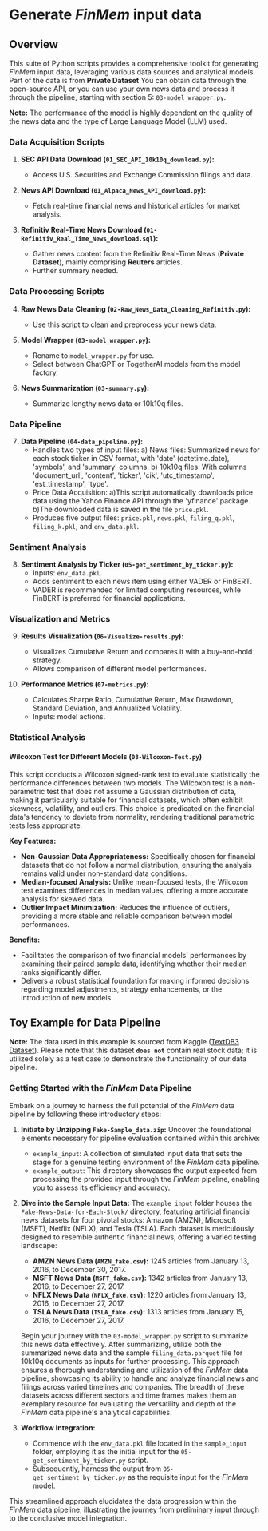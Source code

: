 # Generate *FinMem* input data

## Overview

This suite of Python scripts provides a comprehensive toolkit for generating *FinMem* input data, leveraging various data sources and analytical models. Part of the data is from **Private Dataset** You can obtain data through the open-source API, or you can use your own news data and process it through the pipeline, starting with section 5: `03-model_wrapper.py`.

**Note:** The performance of the model is highly dependent on the quality of the news data and the type of Large Language Model (LLM) used.

### Data Acquisition Scripts

1. **SEC API Data Download (`01_SEC_API_10k10q_download.py`):** 
   - Access U.S. Securities and Exchange Commission filings and data.

2. **News API Download (`01_Alpaca_News_API_download.py`):**
   - Fetch real-time financial news and historical articles for market analysis.

3. **Refinitiv Real-Time News Download (`01-Refinitiv_Real_Time_News_download.sql`):**
   - Gather news content from the Refinitiv Real-Time News (**Private Dataset**), mainly comprising **Reuters** articles.
   - Further summary needed.

### Data Processing Scripts

4. **Raw News Data Cleaning (`02-Raw_News_Data_Cleaning_Refinitiv.py`):**
   - Use this script to clean and preprocess your news data.

5. **Model Wrapper (`03-model_wrapper.py`):**
   - Rename to `model_wrapper.py` for use.
   - Select between ChatGPT or TogetherAI models from the model factory.

6. **News Summarization (`03-summary.py`):**
   - Summarize lengthy news data or 10k10q files.

### Data Pipeline

7. **Data Pipeline (`04-data_pipeline.py`):**
   - Handles two types of input files:
     a) News files: Summarized news for each stock ticker in CSV format, with 'date' (datetime.date), 'symbols', and 'summary' columns.
     b) 10k10q files: With columns 'document_url', 'content', 'ticker', 'cik', 'utc_timestamp', 'est_timestamp', 'type'.
   - Price Data Acquisition:
     a)This script automatically downloads price data using the Yahoo Finance API through the 'yfinance' package.
     b)The downloaded data is saved in the file `price.pkl`.
   - Produces five output files: `price.pkl`, `news.pkl`, `filing_q.pkl`, `filing_k.pkl`, and `env_data.pkl`.

### Sentiment Analysis

8. **Sentiment Analysis by Ticker (`05-get_sentiment_by_ticker.py`):**
   - Inputs: `env_data.pkl`.
   - Adds sentiment to each news item using either VADER or FinBERT.
   - VADER is recommended for limited computing resources, while FinBERT is preferred for financial applications.

### Visualization and Metrics

9. **Results Visualization (`06-Visualize-results.py`):**
   - Visualizes Cumulative Return and compares it with a buy-and-hold strategy.
   - Allows comparison of different model performances.

10. **Performance Metrics (`07-metrics.py`):**
    - Calculates Sharpe Ratio, Cumulative Return, Max Drawdown, Standard Deviation, and Annualized Volatility.
    - Inputs: model actions.

### Statistical Analysis

#### Wilcoxon Test for Different Models (`08-Wilcoxon-Test.py`)

This script conducts a Wilcoxon signed-rank test to evaluate statistically the performance differences between two models. The Wilcoxon test is a non-parametric test that does not assume a Gaussian distribution of data, making it particularly suitable for financial datasets, which often exhibit skewness, volatility, and outliers. This choice is predicated on the financial data's tendency to deviate from normality, rendering traditional parametric tests less appropriate.

**Key Features:**

- **Non-Gaussian Data Appropriateness:** Specifically chosen for financial datasets that do not follow a normal distribution, ensuring the analysis remains valid under non-standard data conditions.
- **Median-focused Analysis:** Unlike mean-focused tests, the Wilcoxon test examines differences in median values, offering a more accurate analysis for skewed data.
- **Outlier Impact Minimization:** Reduces the influence of outliers, providing a more stable and reliable comparison between model performances.

**Benefits:**

- Facilitates the comparison of two financial models' performances by examining their paired sample data, identifying whether their median ranks significantly differ.
- Delivers a robust statistical foundation for making informed decisions regarding model adjustments, strategy enhancements, or the introduction of new models.

## Toy Example for Data Pipeline

**Note:** The data used in this example is sourced from Kaggle ([TextDB3 Dataset](https://www.kaggle.com/datasets/hassanamin/textdb3)). Please note that this dataset **`does not`** contain real stock data; it is utilized solely as a test case to demonstrate the functionality of our data pipeline.

### Getting Started with the *FinMem* Data Pipeline

Embark on a journey to harness the full potential of the *FinMem* data pipeline by following these introductory steps:

1. **Initiate by Unzipping `Fake-Sample_data.zip`:**
   Uncover the foundational elements necessary for pipeline evaluation contained within this archive:
   - `example_input`: A collection of simulated input data that sets the stage for a genuine testing environment of the *FinMem* data pipeline.
   - `example_output`: This directory showcases the output expected from processing the provided input through the *FinMem* pipeline, enabling you to assess its efficiency and accuracy.

2. **Dive into the Sample Input Data:**
   The `example_input` folder houses the `Fake-News-Data-for-Each-Stock/` directory, featuring artificial financial news datasets for four pivotal stocks: Amazon (AMZN), Microsoft (MSFT), Netflix (NFLX), and Tesla (TSLA). Each dataset is meticulously designed to resemble authentic financial news, offering a varied testing landscape:

   - **AMZN News Data (`AMZN_fake.csv`):** 1245 articles from January 13, 2016, to December 30, 2017.
   - **MSFT News Data (`MSFT_fake.csv`):** 1342 articles from January 13, 2016, to December 27, 2017.
   - **NFLX News Data (`NFLX_fake.csv`):** 1220 articles from January 13, 2016, to December 27, 2017.
   - **TSLA News Data (`TSLA_fake.csv`):** 1313 articles from January 15, 2016, to December 27, 2017.

   Begin your journey with the `03-model_wrapper.py` script to summarize this news data effectively. After summarizing, utilize both the summarized news data and the sample `filing_data.parquet` file for 10k10q documents as inputs for further processing. This approach ensures a thorough understanding and utilization of the *FinMem* data pipeline, showcasing its ability to handle and analyze financial news and filings across varied timelines and companies.
   The breadth of these datasets across different sectors and time frames makes them an exemplary resource for evaluating the versatility and depth of the *FinMem* data pipeline's analytical capabilities.

4. **Workflow Integration:**
   - Commence with the `env_data.pkl` file located in the `sample_input` folder, employing it as the initial input for the `05-get_sentiment_by_ticker.py` script.
   - Subsequently, harness the output from `05-get_sentiment_by_ticker.py` as the requisite input for the *FinMem* model.

This streamlined approach elucidates the data progression within the *FinMem* data pipeline, illustrating the journey from preliminary input through to the conclusive model integration.
